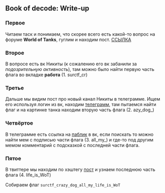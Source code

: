 ## Book of decode: Write-up

### Первое
Читаем таск и понимаем, что скорее всего есть какой-то вопрос на форуме **World of Tanks**, гуглим и находим пост. [ССЫЛКА](http://forum.worldoftanks.ru/index.php?/topic/2097494-%d0%bf%d0%be%d1%87%d0%b5%d0%bc%d1%83-%d1%83-%d1%82%d0%b0%d0%bd%d0%ba%d0%b0-%d1%82-34-%d0%b7%d0%b2%d1%83%d0%ba-%d0%ba%d0%b0%d0%ba-%d1%83-%d1%80%d0%b5%d0%b7%d0%b8%d0%bd%d0%be%d0%b2%d0%be%d0%b9-%d1%83%d1%82%d0%be%d1%87%d0%ba%d0%b8)

### Второе
В вопросе есть вк Никиты (к сожалению его вк забанили за *подозрительную активность*), там можно было найти первую часть флага во вкладке **работа** (1. surctf_cr)

### Третье
Дальше мы видим пост про новый канал Никиты в телеграмме. Ищем его используя логин из вк, находим [телеграмм](https://tele.click/nikitanepivnertanki), там пытаемся найти флаг и на картинке танка находим вторую часть флага (2. azy_dog_)

### Четвёртое
В телеграмме есть ссылка на [паблик](https://vk.com/memiprotankiotnikiti) в вк, если поискать то можно найти мем с подписью части флага (3. all_my_) и где-то под другим мемом комментарий с подсказкой с последней части флага.

### Пятое
В твиттере мы находим по хэштегу [пост](https://twitter.com/ZlYGYK6vrAtoZrG/status/1253764433882615810) и узнаем последнюю часть флага (4. life_is_WoT)

Собираем флаг
`surctf_crazy_dog_all_my_life_is_WoT`
